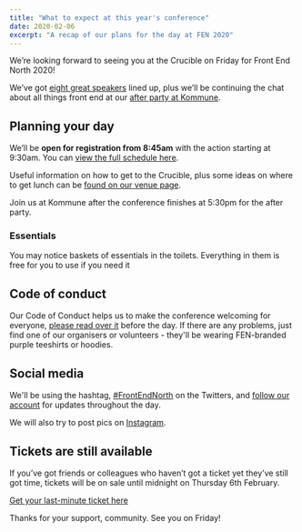 ```yaml
---
title: "What to expect at this year's conference"
date: 2020-02-06
excerpt: "A recap of our plans for the day at FEN 2020"
---
```

We’re looking forward to seeing you at the Crucible on Friday for Front End North 2020!

We’ve got [eight great speakers](/speakers/) lined up, plus we’ll be continuing the chat about all things front end at our [after party at Kommune](/venue/#afterparty).


## Planning your day

We’ll be **open for registration from 8:45am** with the action starting at 9:30am. You can [view the full schedule here](/schedule/).

Useful information on how to get to the Crucible, plus some ideas on where to get lunch can be [found on our venue page](/venue/).

Join us at Kommune after the conference finishes at 5:30pm for the after party.

### Essentials

You may notice baskets of essentials in the toilets. Everything in them is free for you to use if you need it


## Code of conduct

Our Code of Conduct helps us to make the conference welcoming for everyone, [please read over it](/code-of-conduct/) before the day. If there are any problems, just find one of our organisers or volunteers - they'll be wearing FEN-branded purple teeshirts or hoodies.


## Social media

We'll be using the hashtag, [#FrontEndNorth](https://twitter.com/search?q=%23FrontEndNorth) on the Twitters, and [follow our account](https://twitter.com/frontendnorth) for updates throughout the day.

We will also try to post pics on [Instagram](https://www.instagram.com/frontendnorth/).


## Tickets are still available

If you’ve got friends or colleagues who haven’t got a ticket yet they’ve still got time, tickets will be on sale until midnight on Thursday 6th February.

<a href="{{ metadata.ticket_url }}" class="c-button c-button--pop">Get your last-minute ticket here</a>

Thanks for your support, community. See you on Friday!
